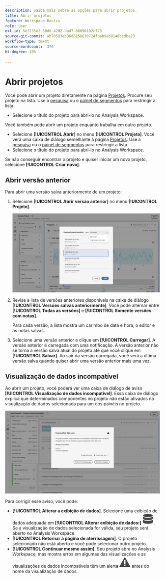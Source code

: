 ```yaml
---
description: Saiba mais sobre as opções para abrir projetos.
title: Abrir projetos
feature: Workspace Basics
role: User
exl-id: 5ef235e2-50d8-4202-bad7-06090102cf73
source-git-commit: ab78583eb36d6158630724fbab9eb8148bcdbe23
workflow-type: tm+mt
source-wordcount: '374'
ht-degree: 10%

---
```


# Abrir projetos

Você pode abrir um projeto diretamente na página [Projetos](/help/analysis-workspace/build-workspace-project/freeform-overview.md). Procure seu projeto na lista. Use a [pesquisa](/help/analysis-workspace/build-workspace-project/freeform-overview.md#search) ou o [painel de segmentos](/help/analysis-workspace/build-workspace-project/freeform-overview.md#segment-panel) para restringir a lista.

* Selecione o título do projeto para abri-lo no Analysis Workspace.

Você também pode abrir um projeto enquanto trabalha em outro projeto.

* Selecione **[!UICONTROL Abrir]** no menu **[!UICONTROL Projeto]**. Você verá uma caixa de diálogo semelhante à página [Projetos](/help/analysis-workspace/build-workspace-project/freeform-overview.md).  Use a [pesquisa](/help/analysis-workspace/build-workspace-project/freeform-overview.md#search) ou o [painel de segmentos](/help/analysis-workspace/build-workspace-project/freeform-overview.md#segment-panel) para restringir a lista.
* Selecione o título do projeto para abri-lo no Analysis Workspace.

Se não conseguir encontrar o projeto e quiser iniciar um novo projeto, selecione **[!UICONTROL Criar novo]**.

## Abrir versão anterior

Para abrir uma versão salva anteriormente de um projeto:

1. Selecione **[!UICONTROL Abrir versão anterior]** no menu **[!UICONTROL Projeto]**.

   ![A lista de versões de projeto salvas anteriormente e as opções para mostrar Todas as versões ou Somente versões com notas.](assets/open-previously-saved.png)

1. Revise a lista de versões anteriores disponíveis na caixa de diálogo **[!UICONTROL Versões salvas anteriormente]**. Você pode alternar entre **[!UICONTROL Todas as versões]** e **[!UICONTROL Somente versões com notas]**.

   Para cada versão, a lista mostra um carimbo de data e hora, o editor e as notas salvas.


1. Selecione uma versão anterior e clique em **[!UICONTROL Carregar]**.
A versão anterior é carregada com uma notificação. A versão anterior não se torna a versão salva atual do projeto até que você clique em **[!UICONTROL Salvar]**. Ao sair da versão carregada, você verá a última versão salva quando quiser abrir uma versão anterior mais uma vez.


## Visualização de dados incompatível

Ao abrir um projeto, você poderá ver uma caixa de diálogo de aviso **[!UICONTROL Visualização de dados incompatível]**. Essa caixa de diálogo explica que determinados componentes no projeto não estão ativados na visualização de dados selecionada para um dos painéis no projeto.

![Incompatível](assets/incompatible-data-view.png)

Para corrigir esse aviso, você pode:

* **[!UICONTROL Alterar a exibição de dados]**. Selecione uma exibição de dados adequada em **[!UICONTROL Alterar exibição de dados:]** ![Dados](/help/assets/icons/Data.svg). Se a visualização de dados selecionada for válida, seu projeto será aberto no Analysis Workspace.
* **[!UICONTROL Retornar à página de aterrissagem]**. O projeto selecionado não está aberto e você pode selecionar outro projeto.
* **[!UICONTROL Continuar mesmo assim]**. Seu projeto abre no Analysis Workspace, mas mostra erros em algumas das visualizações e as visualizações de dados incompatíveis têm um alerta ![Alert](/help/assets/icons/Alert.svg) antes do nome da visualização de dados.
